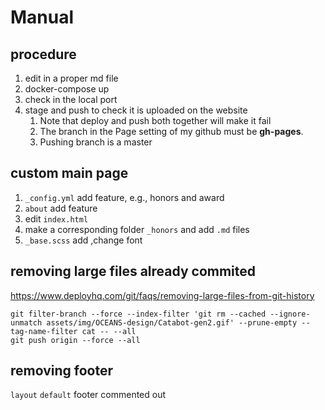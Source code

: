 # Manual

## procedure
1. edit in a proper md file
2. docker-compose up
3. check in the local port
4. stage and push to check it is uploaded on the website
   1. Note that deploy and push both together will make it fail
   2. The branch in the Page setting of my github must be __gh-pages__.
   3. Pushing branch is a master

## custom main page
1. `_config.yml` add feature, e.g., honors and award
2. `about` add feature
3. edit `index.html`
4. make a corresponding folder `_honors` and add `.md` files
5. `_base.scss` add ,change font

## removing large files already commited
https://www.deployhq.com/git/faqs/removing-large-files-from-git-history
```
git filter-branch --force --index-filter 'git rm --cached --ignore-unmatch assets/img/OCEANS-design/Catabot-gen2.gif' --prune-empty --tag-name-filter cat -- --all
git push origin --force --all
```

## removing footer
`layout` `default` footer commented out